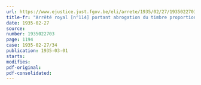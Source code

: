 ```yaml
---
url: https://www.ejustice.just.fgov.be/eli/arrete/1935/02/27/1935022703/justel
title-fr: "Arrêté royal [n°114] portant abrogation du timbre proportionnel qui grève les prêts sur nantissement et les rapports entre banquiers et agents de change"
date: 1935-02-27
source:
number: 1935022703
page: 1194
case: 1935-02-27/34
publication: 1935-03-01
starts:
modifies:
pdf-original:
pdf-consolidated:
---
```


